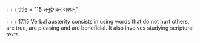 +++
title = "15 अनुद्वेगकरं वाक्यम्"

+++
17.15 Verbal austerity consists in using words that do not hurt others,
are true, are pleasing and are beneficial. It also involves studying scriptural texts.
